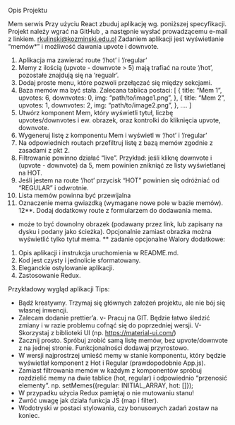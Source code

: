 Opis Projektu 



Mem serwis
Przy użyciu React zbuduj aplikację wg. poniższej specyfikacji.
Projekt należy wgrać na GitHub , a następnie wysłać prowadzącemu e-mail z
linkiem.
rkulinski@kozminski.edu.pl
Zadaniem aplikacji jest wyświetlanie “memów*” i możliwość dawania upvote i downvote.
1. Aplikacja ma zawierać route ‘/hot’ i ‘/regular’
2. Memy z ilością (upvote - downvote > 5) mają trafiać na route ‘/hot’, pozostałe znajdują
się na ‘regualr’.
3. Dodaj proste menu, które pozwoli przełączać się między sekcjami.
4. Baza memów ma być stała. Zalecana tablica postaci:
[
{
title: “Mem 1”,
upvotes: 6,
downvotes: 0,
img: “path/to/image1.png”,
},
{
title: “Mem 2”,
upvotes: 1,
downvotes: 2,
img: “path/to/image2.png”,
},
....
]
5. Utwórz komponent Mem, który wyświetli tytuł, liczbę upvotes/downvotes i ew. obrazek,
oraz kontrolki do kliknięcia upvote, downvote.
6. Wygeneruj listę z komponentu Mem i wyświetl w ‘/hot’ i ‘/regular’
7. Na odpowiednich routach przefiltruj listę z bazą memów zgodnie z zasadami z pkt 2.
8. Filtrowanie powinno działać “live”. Przykład: jeśli kliknę downvote i (upvote - downvote)
da 5, mem powinien znikniąć ze listy wyświetlanej na HOT.
9. Jeśli jestem na route ‘/hot’ przycisk “HOT” powinien się odróżniać od “REGULAR” i
odwrotnie.
10. Lista memów powinna być przewijalna
11. Oznaczenie mema gwiazdką (wymagane nowe pole w bazie memów).
12**. Dodaj dodatkowy route z formularzem do dodawania mema.
* może to być downolny obrazek (podawany przez link, lub zapisany na dysku i podany
jako ścieżka). Opcjonalnie zamiast obrazka można wyświetlić tylko tytuł mema.
** zadanie opcjonalne
Walory dodatkowe:
1. Opis aplikacji i instrukcja uruchomienia w README.md.
2. Kod jest czysty i jednolicie sformatowany.
3. Eleganckie ostylowanie aplikacji.
4. Zastosowanie Redux.

Przykładowy wygląd aplikacji
Tips:
- Bądź kreatywny. Trzymaj się głównych założeń projektu, ale nie bój się własnej inwencji.
- Zalecam dodanie prettier’a.
v- Pracuj na GIT. Będzie łatwo śledzić zmiany i w razie problemu cofnąć się do
poprzedniej wersji.
V- Skorzystaj z biblioteki UI (np. https://material-ui.com/)                     
- Zacznij prosto. Spróbuj zrobić samą listę memów, bez upvote/downvote z na jednej
stronie. Funkcjonalności dodawaj przyrostowo.
- W wersji najprostrzej umieść memy w stanie komponentu, który będzie wyświetlał
komponent z Hot i Regular (prawdopodobnie App.js).
- Zamiast filtrowania memów w każdym z komponentów spróbuj rozdzielić memy na dwie
tablice (hot, regular) i odpowiednio “przenosić elementy”.
np. setMemes({regular: INITIAL_ARRAY, hot: []});
- W przypadku użycia Redux pamiętaj o nie mutowaniu stanu!
- Zwróć uwagę jak działa funkcja JS (map i filter).
- Wodotryski w postaci stylowania, czy bonusowych zadań zostaw na koniec.